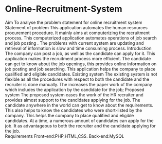 # Online-Recruitment-System
Aim
         To analyse the problem statement for online recruitment system 
Statement of problem
         This application automates the human resources procurement procedure. 
         It mainly aims at computerizing the recruitment process. 
         This computerized application automates operations of job search and job posting . 
         The problems with current system are updating and retrieval of information is slow and time consuming process. 
Introduction
      The company can post a job, as well as the candidate can apply for it. 
      This application makes the recruitment process more efficient.
      The candidate can get to know about the job openings, this provides online information on job posting and job searching. 
      This application helps the company to place qualified and eligible candidates.
Existing system
     The existing system is not flexible as all the procedures with respect to both the candidate and the recruiter is done manually. 
     The increases the paper work of the company which includes the application by the candidate for the job; 
Proposed system
     The proposed system eases the work of the HR  recruiter and provides almost support to the candidates applying for the job. 
     The candidate anywhere in the world can get to know about the requirements.
     This also helps to know the candidates who were short-listed by the company. 
     This helps the company to place qualified and eligible candidates. 
      At a time, a numerous amount of candidates can apply for the job.
      It as advantageous to both the recruiter and the candidate applying for the job.  
Requirements
    Front-end:PHP,HTML,CSS.
    Back-end:MySQL
